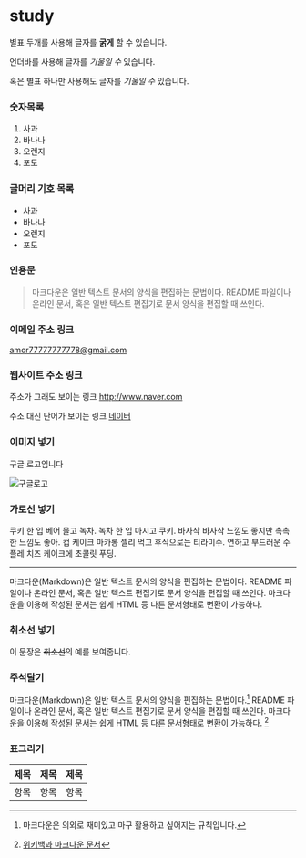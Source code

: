 #  study



별표 두개를 사용해 글자를 **굵게**  할 수 있습니다.

언더바를 사용해 글자를 _기울일 수_ 있습니다.

혹은 별표 하나만 사용해도 글자를 *기울일 수* 있습니다.



### 숫자목록

1. 사과
2. 바나나
3. 오렌지
4. 포도



### 글머리 기호 목록

* 사과
* 바나나
* 오렌지
* 포도



### 인용문

> 마크다운은 일반 텍스트 문서의 양식을 편집하는 문법이다.  README 파일이나 온라인 문서, 혹은 일반 텍스트 편집기로 문서 양식을 편집할 때 쓰인다.



### 이메일 주소 링크

<amor77777777778@gmail.com>



### 웹사이트 주소 링크

주소가 그래도 보이는 링크 <http://www.naver.com>

주소 대신 단어가 보이는 링크 [네이버](http://www.naver.com)



### 이미지 넣기

구글 로고입니다 



![구글로고](http://www.google.co.kr/images/srpr/logo11w.png)

### 가로선 넣기

쿠키 한 입 베어 물고 녹차. 녹차 한 입 마시고 쿠키. 바사삭 바사삭 느낌도 좋지만 촉촉한 느낌도 좋아. 컵 케이크 마카롱 젤리 먹고 후식으로는 티라미수. 연하고 부드러운 수플레 치즈 케이크에 초콜릿 푸딩.  

---

마크다운(Markdown)은 일반 텍스트 문서의 양식을 편집하는 문법이다. README 파일이나 온라인 문서, 혹은 일반 텍스트 편집기로 문서 양식을 편집할 때 쓰인다. 마크다운을 이용해 작성된 문서는 쉽게 HTML 등 다른 문서형태로 변환이 가능하다. 



### 취소선 넣기

이 문장은 ~~취소선~~의 예를 보여줍니다. 



### 주석달기

마크다운(Markdown)은 일반 텍스트 문서의 양식을 편집하는 문법이다.[^1] README 파일이나 온라인 문서, 혹은 일반 텍스트 편집기로 문서 양식을 편집할 때 쓰인다. 마크다운을 이용해 작성된 문서는 쉽게 HTML 등 다른 문서형태로 변환이 가능하다. [^2]

[^1]: 마크다운은 의외로 재미있고 마구 활용하고 싶어지는 규칙입니다.
[^2]: [위키백과 마크다운 문서](http://ko.wikipedia.org/wiki/마크다운)



### 표그리기

| 제목 | 제목 | 제목 |
| ---- | :--- | ---- |
| 항목 | 항목 | 항목 |





















